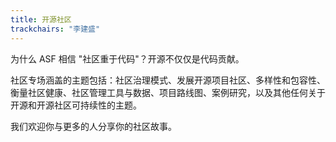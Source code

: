 ```yaml
---
title: 开源社区
trackchairs: "李建盛"
---
```



为什么 ASF 相信 "社区重于代码"？开源不仅仅是代码贡献。

社区专场涵盖的主题包括：社区治理模式、发展开源项目社区、多样性和包容性、衡量社区健康、社区管理工具与数据、项目路线图、案例研究，以及其他任何关于开源和开源社区可持续性的主题。

我们欢迎你与更多的人分享你的社区故事。
